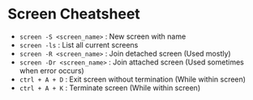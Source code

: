 # Screen Cheatsheet

 - `screen -S <screen_name>` : New screen with name
 - `screen -ls` : List all current screens
 - `screen -R <screen_name>` : Join detached screen (Used mostly)
 - `screen -Dr <screen_name>` : Join attached screen (Used sometimes when error occurs)
 - `ctrl + A + D` : Exit screen without termination (While within screen)
 - `ctrl + A + K` : Terminate screen (While within screen)
